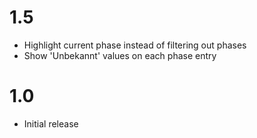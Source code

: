 # 1.5

- Highlight current phase instead of filtering out phases
- Show 'Unbekannt' values on each phase entry

# 1.0

- Initial release
